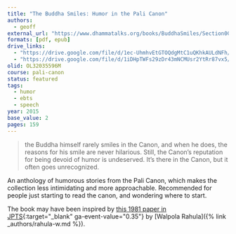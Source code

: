 ```yaml
---
title: "The Buddha Smiles: Humor in the Pali Canon"
authors:
  - geoff
external_url: "https://www.dhammatalks.org/books/BuddhaSmiles/Section0014.html"
formats: [pdf, epub]
drive_links:
  - "https://drive.google.com/file/d/1ec-UhmhvEtGTOQdgMtC1uQKhkAULdNFh/view?usp=drivesdk"
  - "https://drive.google.com/file/d/1iDHpTWFs29zDr43mNCMUsr2YtRr87vx5/view?usp=drivesdk"
olid: OL32035596M
course: pali-canon
status: featured
tags:
  - humor
  - ebts
  - speech
year: 2015
base_value: 2
pages: 159
---
```


> the Buddha himself rarely smiles in the Canon, and when he does, the reasons for his smile are never hilarious.  Still, the Canon’s reputation for being devoid of humor is undeserved. It’s there in the Canon, but it often goes unrecognized.   


An anthology of humorous stories from the Pali Canon, which makes the collection less intimidating and more approachable. Recommended for people just starting to read the canon, and wondering where to start.

The book may have been inspired by [this 1981 paper in JPTS](https://archive.org/download/jpts-ix-1981/Humor%20in%20Pali%20Literature%20-%20Walpola%20Rahula_text.pdf){:target="_blank" ga-event-value="0.35"} by [Walpola Rahula]({% link _authors/rahula-w.md %}).

